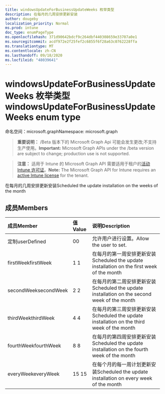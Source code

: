 ```yaml
---
title: windowsUpdateForBusinessUpdateWeeks 枚举类型
description: 在每月的几周安排更新安装
author: dougeby
localization_priority: Normal
ms.prod: intune
doc_type: enumPageType
ms.openlocfilehash: 371d90642bdcf9c264dbf440308659e33707a0e1
ms.sourcegitcommit: acdf972e2f25fef2c6855f6f28a63c0762228ffa
ms.translationtype: MT
ms.contentlocale: zh-CN
ms.lasthandoff: 09/18/2020
ms.locfileid: "48039641"
---
```

# <a name="windowsupdateforbusinessupdateweeks-enum-type"></a><span data-ttu-id="014a2-103">windowsUpdateForBusinessUpdateWeeks 枚举类型</span><span class="sxs-lookup"><span data-stu-id="014a2-103">windowsUpdateForBusinessUpdateWeeks enum type</span></span>

<span data-ttu-id="014a2-104">命名空间：microsoft.graph</span><span class="sxs-lookup"><span data-stu-id="014a2-104">Namespace: microsoft.graph</span></span>

> <span data-ttu-id="014a2-105">**重要说明：** /Beta 版本下的 Microsoft Graph Api 可能会发生更改;不支持生产使用。</span><span class="sxs-lookup"><span data-stu-id="014a2-105">**Important:** Microsoft Graph APIs under the /beta version are subject to change; production use is not supported.</span></span>

> <span data-ttu-id="014a2-106">**注意：** 适用于 Intune 的 Microsoft Graph API 需要适用于租户的[活动 Intune 许可证](https://go.microsoft.com/fwlink/?linkid=839381)。</span><span class="sxs-lookup"><span data-stu-id="014a2-106">**Note:** The Microsoft Graph API for Intune requires an [active Intune license](https://go.microsoft.com/fwlink/?linkid=839381) for the tenant.</span></span>

<span data-ttu-id="014a2-107">在每月的几周安排更新安装</span><span class="sxs-lookup"><span data-stu-id="014a2-107">Scheduled the update installation on the weeks of the month</span></span>

## <a name="members"></a><span data-ttu-id="014a2-108">成员</span><span class="sxs-lookup"><span data-stu-id="014a2-108">Members</span></span>
|<span data-ttu-id="014a2-109">成员</span><span class="sxs-lookup"><span data-stu-id="014a2-109">Member</span></span>|<span data-ttu-id="014a2-110">值</span><span class="sxs-lookup"><span data-stu-id="014a2-110">Value</span></span>|<span data-ttu-id="014a2-111">说明</span><span class="sxs-lookup"><span data-stu-id="014a2-111">Description</span></span>|
|:---|:---|:---|
|<span data-ttu-id="014a2-112">定制</span><span class="sxs-lookup"><span data-stu-id="014a2-112">userDefined</span></span>|<span data-ttu-id="014a2-113">0</span><span class="sxs-lookup"><span data-stu-id="014a2-113">0</span></span>|<span data-ttu-id="014a2-114">允许用户进行设置。</span><span class="sxs-lookup"><span data-stu-id="014a2-114">Allow the user to set.</span></span>|
|<span data-ttu-id="014a2-115">firstWeek</span><span class="sxs-lookup"><span data-stu-id="014a2-115">firstWeek</span></span>|<span data-ttu-id="014a2-116">1 </span><span class="sxs-lookup"><span data-stu-id="014a2-116">1</span></span>|<span data-ttu-id="014a2-117">在每月的第一周安排更新安装</span><span class="sxs-lookup"><span data-stu-id="014a2-117">Scheduled the update installation on the first week of the month</span></span>|
|<span data-ttu-id="014a2-118">secondWeek</span><span class="sxs-lookup"><span data-stu-id="014a2-118">secondWeek</span></span>|<span data-ttu-id="014a2-119">2 </span><span class="sxs-lookup"><span data-stu-id="014a2-119">2</span></span>|<span data-ttu-id="014a2-120">在每月的第二周安排更新安装</span><span class="sxs-lookup"><span data-stu-id="014a2-120">Scheduled the update installation on the second week of the month</span></span>|
|<span data-ttu-id="014a2-121">thirdWeek</span><span class="sxs-lookup"><span data-stu-id="014a2-121">thirdWeek</span></span>|<span data-ttu-id="014a2-122">4 </span><span class="sxs-lookup"><span data-stu-id="014a2-122">4</span></span>|<span data-ttu-id="014a2-123">在每月的第三周安排更新安装</span><span class="sxs-lookup"><span data-stu-id="014a2-123">Scheduled the update installation on the third week of the month</span></span>|
|<span data-ttu-id="014a2-124">fourthWeek</span><span class="sxs-lookup"><span data-stu-id="014a2-124">fourthWeek</span></span>|<span data-ttu-id="014a2-125">8 </span><span class="sxs-lookup"><span data-stu-id="014a2-125">8</span></span>|<span data-ttu-id="014a2-126">在每月的第四周安排更新安装</span><span class="sxs-lookup"><span data-stu-id="014a2-126">Scheduled the update installation on the fourth week of the month</span></span>|
|<span data-ttu-id="014a2-127">everyWeek</span><span class="sxs-lookup"><span data-stu-id="014a2-127">everyWeek</span></span>|<span data-ttu-id="014a2-128">15 </span><span class="sxs-lookup"><span data-stu-id="014a2-128">15</span></span>|<span data-ttu-id="014a2-129">在每个月的每一周计划更新安装</span><span class="sxs-lookup"><span data-stu-id="014a2-129">Scheduled the update installation on every week of the month</span></span>|






